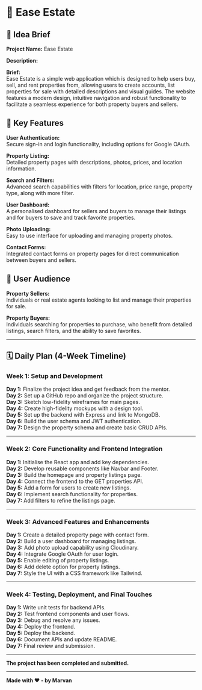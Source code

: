 # 🏡 Ease Estate

## 🔧 Idea Brief

**Project Name:** Ease Estate

**Description:**

**Brief:**  
Ease Estate is a simple web application which is designed to help users buy, sell, and rent properties from, allowing users to create accounts, list properties for sale with detailed descriptions and visual guides. The website features a modern design, intuitive navigation and robust functionality to facilitate a seamless experience for both property buyers and sellers.

## 🚀 Key Features

**User Authentication:**  
Secure sign-in and login functionality, including options for Google OAuth.

**Property Listing:**  
Detailed property pages with descriptions, photos, prices, and location information.

**Search and Filters:**  
Advanced search capabilities with filters for location, price range, property type, along with more filter.

**User Dashboard:**  
A personalised dashboard for sellers and buyers to manage their listings and for buyers to save and track favorite properties.

**Photo Uploading:**  
Easy to use interface for uploading and managing property photos.

**Contact Forms:**  
Integrated contact forms on property pages for direct communication between buyers and sellers.

## 👥 User Audience

**Property Sellers:**  
Individuals or real estate agents looking to list and manage their properties for sale.

**Property Buyers:**  
Individuals searching for properties to purchase, who benefit from detailed listings, search filters, and the ability to save favorites.

---

## 🗓️ Daily Plan (4-Week Timeline)

### Week 1: Setup and Development

**Day 1:** Finalize the project idea and get feedback from the mentor.  
**Day 2:** Set up a GitHub repo and organize the project structure.  
**Day 3:** Sketch low-fidelity wireframes for main pages.  
**Day 4:** Create high-fidelity mockups with a design tool.  
**Day 5:** Set up the backend with Express and link to MongoDB.  
**Day 6:** Build the user schema and JWT authentication.  
**Day 7:** Design the property schema and create basic CRUD APIs.

---

### Week 2: Core Functionality and Frontend Integration

**Day 1:** Initialise the React app and add key dependencies.  
**Day 2:** Develop reusable components like Navbar and Footer.  
**Day 3:** Build the homepage and property listings page.  
**Day 4:** Connect the frontend to the GET properties API.  
**Day 5:** Add a form for users to create new listings.  
**Day 6:** Implement search functionality for properties.  
**Day 7:** Add filters to refine the listings page.

---

### Week 3: Advanced Features and Enhancements

**Day 1:** Create a detailed property page with contact form.  
**Day 2:** Build a user dashboard for managing listings.  
**Day 3:** Add photo upload capability using Cloudinary.  
**Day 4:** Integrate Google OAuth for user login.  
**Day 5:** Enable editing of property listings.  
**Day 6:** Add delete option for property listings.  
**Day 7:** Style the UI with a CSS framework like Tailwind.

---

### Week 4: Testing, Deployment, and Final Touches

**Day 1:** Write unit tests for backend APIs.  
**Day 2:** Test frontend components and user flows.  
**Day 3:** Debug and resolve any issues.  
**Day 4:** Deploy the frontend.  
**Day 5:** Deploy the backend.  
**Day 6:** Document APIs and update README.  
**Day 7:** Final review and submission.

---

**The project has been completed and submitted.**

---

**Made with ❤️ - by Marvan**
